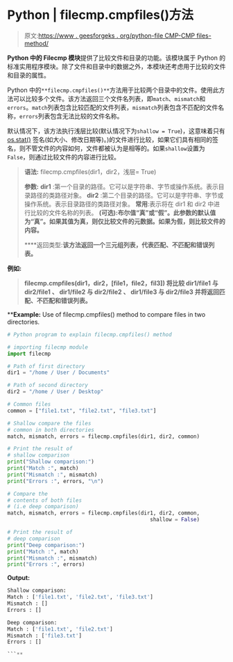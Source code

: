 # Python | filecmp.cmpfiles()方法

> 原文:[https://www . geesforgeks . org/python-file CMP-CMP files-method/](https://www.geeksforgeeks.org/python-filecmp-cmpfiles-method/)

**Python 中的 Filecmp 模块**提供了比较文件和目录的功能。该模块属于 Python 的标准实用程序模块。除了文件和目录中的数据之外，本模块还考虑用于比较的文件和目录的属性。

Python 中的`**filecmp.cmpfiles()**`方法用于比较两个目录中的文件。使用此方法可以比较多个文件。该方法返回三个文件名列表，即`match`、`mismatch`和`errors`。`match`列表包含比较匹配的文件列表，`mismatch`列表包含不匹配的文件名称，`errors`列表包含无法比较的文件名称。

默认情况下，该方法执行浅层比较(默认情况下为`shallow = True`)，这意味着只有 [os.stat()](https://www.geeksforgeeks.org/python-os-stat-method/) 签名(如大小、修改日期等)。)的文件进行比较，如果它们具有相同的签名，则不管文件的内容如何，文件都被认为是相等的。如果`shallow`设置为`False`，则通过比较文件的内容进行比较。

> **语法:** filecmp.cmpfiles(dir1，dir2，浅层= True)
> 
> **参数:**
> **dir1** :第一个目录的路径。它可以是字符串、字节或操作系统。表示目录路径的类路径对象。
> **dir2** :第二个目录的路径。它可以是字符串、字节或操作系统。表示目录路径的类路径对象。
> **常用**:表示将在 dir1 和 dir2 中进行比较的文件名称的列表。
> **(可选):布尔值“真”或“假”。此参数的默认值为“真”。如果其值为真，则仅比较文件的元数据。如果为假，则比较文件的内容。**
> 
> ****返回类型:**该方法返回一个三元组列表，代表匹配、不匹配和错误列表。**

**例如:**

> ****filecmp.cmpfiles(dir1，dir2，[file1，file2，fil3])** 将比较 **dir1/file1** 与 **dir2/file1** 、 **dir1/file2** 与 **dir2/file2** 、 **dir1/file3** 与 **dir2/file3** 并将返回匹配、不匹配和错误列表。**

****Example:** Use of filecmp.cmpfiles() method to compare files in two directories.

```py
# Python program to explain filecmp.cmpfiles() method 

# importing filecmp module 
import filecmp

# Path of first directory
dir1 = "/home / User / Documents"

# Path of second directory
dir2 = "/home / User / Desktop"

# Common files
common = ["file1.txt", "file2.txt", "file3.txt"]

# Shallow compare the files
# common in both directories  
match, mismatch, errors = filecmp.cmpfiles(dir1, dir2, common)

# Print the result of
# shallow comparison
print("Shallow comparison:")
print("Match :", match)
print("Mismatch :", mismatch)
print("Errors :", errors, "\n")

# Compare the
# contents of both files
# (i.e deep comparison)
match, mismatch, errors = filecmp.cmpfiles(dir1, dir2, common,
                                              shallow = False)

# Print the result of
# deep comparison
print("Deep comparison:")
print("Match :", match)
print("Mismatch :", mismatch)
print("Errors :", errors)
```

**Output:**

```py
Shallow comparison:
Match : ['file1.txt', 'file2.txt', 'file3.txt']
Mismatch : []
Errors : []  

Deep comparison:
Match : ['file1.txt', 'file2.txt']
Mismatch : ['file3.txt']
Errors : []

```**